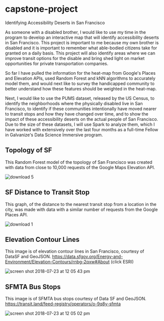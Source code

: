 # capstone-project
Identifying Accessibility Deserts in San Francisco

As someone with a disabled brother, I would like to use my time in the program to develop an interactive map that will identify accessibility deserts in San Francisco. This project is important to me because my own brother is disabled and it is important to remember what able-bodied citizens take for granted on a daily basis. This project will also identify areas where we can improve transit options for the disable and bring shed light on market opportunities for private transportation companies. 

So far I have pulled the information for the heat-map from Google's Places and Elevation APIs, used Random Forest and kNN algorithms to accurately model them, and would next like to survey the handicapped community to better understand how these features should be weighted in the heat-map. 

Next, I would like to use the PUMS dataset, released by the US Census, to identify the neighborhoods where the physically disabled live in San Francisco, to identify if these communities intentionally have moved nearer to transit stops and how they have changed over time, and to show the impact of these accessibility deserts on the actual people of San Francisco. Due to the size of these datasets, I will use Spark to analyze them, which I have worked with extensively over the last four months as a full-time Fellow in Galvanize's Data Science Immersive program.


## Topology of SF
This Random Forest model of the topology of San Francisco was created with data from close to 10,000 requests of the Google Maps Elevation API.

![download 5](https://user-images.githubusercontent.com/29785389/43856146-8fa4018a-9afc-11e8-9902-0fef6a850484.png)


## SF Distance to Transit Stop
This graph, of the distance to the nearest transit stop from a location in the city, was made with data with a similar number of requests from the Google Places API.

![download 1](https://user-images.githubusercontent.com/29785389/43613806-c29a8456-9665-11e8-9e3a-d18786a7a041.png)


## Elevation Contour Lines
This image is of elevation contour lines in San Francisco, courtesy of DataSF and GeoJSON.
https://data.sfgov.org/Energy-and-Environment/Elevation-Contours/rnbg-2qxw#About (click ESRI)

![screen shot 2018-07-23 at 12 05 43 pm](https://user-images.githubusercontent.com/29785389/43097770-ee72bfa4-8e71-11e8-9deb-bf77d46fe40b.png)


## SFMTA Bus Stops
This image is of SFMTA bus stops courtesy of Data SF and GeoJSON.
https://transit.land/feed-registry/operators/o-9q8y-sfmta

![screen shot 2018-07-23 at 12 05 02 pm](https://user-images.githubusercontent.com/29785389/43097606-6c48fa3e-8e71-11e8-955d-d72b7bb5bf69.png)




